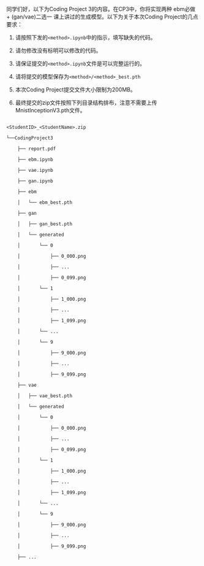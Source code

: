 同学们好，以下为Coding Project 3的内容。在CP3中，你将实现两种 ebm必做 + (gan/vae)二选一 课上讲过的生成模型。以下为关于本次Coding Project的几点要求：

1. 请按照下发的`<method>.ipynb`中的指示，填写缺失的代码。

2. 请勿修改没有标明可以修改的代码。

3. 请保证提交的`<method>.ipynb`文件是可以完整运行的。

4. 请将提交的模型保存为`<method>/<method>_best.pth`

5. 本次Coding Project提交文件大小限制为200MB。

6. 最终提交的zip文件按照下列目录结构排布，注意不需要上传MnistInceptionV3.pth文件。



```

<StudentID>_<StudentName>.zip

└──CodingProject3

    ├── report.pdf

    ├── ebm.ipynb

    ├── vae.ipynb

    ├── gan.ipynb

    ├── ebm

    │   └── ebm_best.pth

    ├── gan

    │   ├── gan_best.pth

    │   └── generated

    │       └── 0

    │           ├── 0_000.png

    │           ├── ...

    │           ├── 0_099.png

    │       └── 1

    │           ├── 1_000.png

    │           ├── ...

    │           ├── 1_099.png

    │       └── ...

    │       └── 9

    │           ├── 9_000.png

    │           ├── ...

    │           ├── 9_099.png

    ├── vae

    │   ├── vae_best.pth

    │   └── generated

    │       └── 0

    │           ├── 0_000.png

    │           ├── ...

    │           ├── 0_099.png

    │       └── 1

    │           ├── 1_000.png

    │           ├── ...

    │           ├── 1_099.png

    │       └── ...

    │       └── 9

    │           ├── 9_000.png

    │           ├── ...

    │           ├── 9_099.png

    ├── ...

```